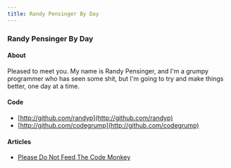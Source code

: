 ```yaml
---
title: Randy Pensinger By Day
---
```

### Randy Pensinger By Day 

#### About
Pleased to meet you. My name is Randy Pensinger, and I'm a grumpy programmer who has seen some shit, but I'm going to try and make things better, one day at a time. 

#### Code
* [http://github.com/randyp](http://github.com/randyp) 
* [http://github.com/codegrump](http://github.com/codegrump)

#### Articles
* [Please Do Not Feed The Code Monkey](http://randyp.github.io/please-do-not-feed-the-code-monkey.md)

